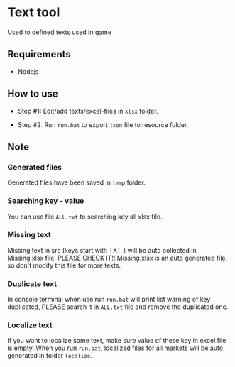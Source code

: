 # Text tool

Used to defined texts used in game

## Requirements

- Nodejs

## How to use

- Step #1: Edit/add texts/excel-files in `xlsx` folder.

- Step #2: Run `run.bat` to export `json` file to resource folder.

## Note

### Generated files
Generated files have been saved in `temp` folder.

### Searching key - value
You can use file `ALL.txt` to searching key all xlsx file.

### Missing text
Missing text in src (keys start with TXT_) will be auto collected in Missing.xlsx file, PLEASE CHECK IT!!
Missing.xlsx is an auto generated file, so don't modify this file for more texts.

### Duplicate text
In console terminal when use run `run.bat` will print list warning of key duplicated, PLEASE search it in `ALL.txt` file
and remove the duplicated one.

### Localize text
If you want to localize some text, make sure value of these key in excel file is empty. When you run `run.bat`,
localized files for all markets will be auto generated in folder `localize`.